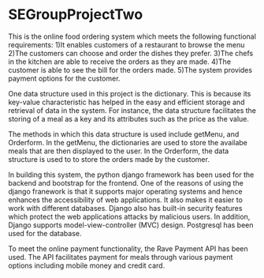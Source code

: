 # SEGroupProjectTwo
This is the online food ordering system which meets the following functional requirements:
1)It enables customers of a restaurant to browse the menu 
2)The customers can choose and order the dishes they prefer.
3)The chefs in the kitchen are able to receive the orders as they are made. 
4)The customer is able to see the bill for the orders made. 
5)The system provides payment options for the customer.

One data structure used in this project is the dictionary. This is because its key-value characteristic 
has helped in the easy and efficient storage and retrieval of data in the system. For instance, the data structure facilitates the storing 
of a meal as a key and its attributes such as the price as the value.

The methods in which this data structure is used include getMenu, and Orderform. In the getMenu, the dictionaries
are used to store the availabe meals that are then displayed to the user. In the Orderform, the data structure is used to
to store the orders made by the customer.

In building this system, the python django framework has been used for the backend and bootstrap for the frontend. One of the 
reasons of using the django franework is that it supports major operating systems and hence enhances the accessibility of web applications.
It also makes it easier to work with different databases. Django also has built-in security features which protect the web applications 
attacks by malicious users. In addition, Django supports model-view-controller (MVC) design. Postgresql has been used for the database.

To meet the online payment functionality, the Rave Payment API has been used. The API facilitates payment for meals through 
various payment options including mobile money and credit card.
